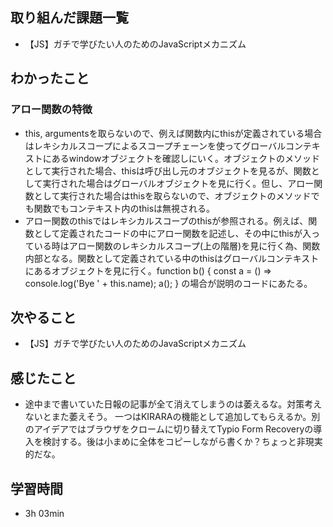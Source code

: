## 取り組んだ課題一覧
- 【JS】ガチで学びたい人のためのJavaScriptメカニズム
## わかったこと
### アロー関数の特徴
- this, argumentsを取らないので、例えば関数内にthisが定義されている場合はレキシカルスコープによるスコープチェーンを使ってグローバルコンテキストにあるwindowオブジェクトを確認しにいく。オブジェクトのメソッドとして実行された場合、thisは呼び出し元のオブジェクトを見るが、関数として実行された場合はグローバルオブジェクトを見に行く。但し、アロー関数として実行された場合はthisを取らないので、オブジェクトのメソッドでも関数でもコンテキスト内のthisは無視される。
- アロー関数のthisではレキシカルスコープのthisが参照される。例えば、関数として定義されたコードの中にアロー関数を記述し、その中にthisが入っている時はアロー関数のレキシカルスコープ(上の階層)を見に行く為、関数内部となる。関数として定義されている中のthisはグローバルコンテキストにあるオブジェクトを見に行く。function b() { const a = () => console.log('Bye ' + this.name); a(); } の場合が説明のコードにあたる。
## 次やること
- 【JS】ガチで学びたい人のためのJavaScriptメカニズム
## 感じたこと
- 途中まで書いていた日報の記事が全て消えてしまうのは萎えるな。対策考えないとまた萎えそう。
一つはKIRARAの機能として追加してもらえるか。別のアイデアではブラウザをクロームに切り替えてTypio Form Recoveryの導入を検討する。後は小まめに全体をコピーしながら書くか？ちょっと非現実的だな。
## 学習時間
- 3h 03min